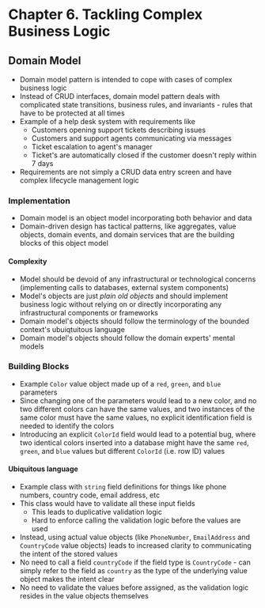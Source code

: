 # Chapter 6. Tackling Complex Business Logic

## Domain Model

* Domain model pattern is intended to cope with cases of complex business logic
* Instead of CRUD interfaces, domain model pattern deals with complicated state transitions, business rules, and invariants - rules that have to be protected at all times
* Example of a help desk system with requirements like
  * Customers opening support tickets describing issues
  * Customers and support agents communicating via messages
  * Ticket escalation to agent's manager
  * Ticket's are automatically closed if the customer doesn't reply within 7 days
* Requirements are not simply a CRUD data entry screen and have complex lifecycle management logic

### Implementation

* Domain model is an object model incorporating both behavior and data
* Domain-driven design has tactical patterns, like aggregates, value objects, domain events, and domain services that are the building blocks of this object model

#### Complexity

* Model should be devoid of any infrastructural or technological concerns (implementing calls to databases, external system components)
* Model's objects are just _plain old objects_ and should implement business logic without relying on or directly incorporating any infrastructural components or frameworks
* Domain model's objects should follow the terminology of the bounded context's ubuiqtuitous language
* Domain model's objects should follow the domain experts' mental models

### Building Blocks

* Example `Color` value object made up of a `red`, `green`, and `blue` parameters
* Since changing one of the parameters would lead to a new color, and no two different colors can have the same values, and two instances of the same color must have the same values, no explicit identification field is needed to identify the colors
* Introducing an explicit `ColorId` field would lead to a potential bug, where two identical colors inserted into a database might have the same `red`, `green`, and `blue` values but different `ColorId` (i.e. row ID) values

#### Ubiquitous language

* Example class with `string` field definitions for things like phone numbers, country code, email address, etc
* This class would have to validate all these input fields
  * This leads to duplicative validation logic
  * Hard to enforce calling the validation logic before the values are used
* Instead, using actual value objects (like `PhoneNumber`, `EmailAddress` and `CountryCode` value objects) leads to increased clarity to communicating the intent of the stored values
* No need to call a field `countryCode` if the field type is `CountryCode` - can simply refer to the field as `country` as the type of the underlying value object makes the intent clear
* No need to validate the values before assigned, as the validation logic resides in the value objects themselves